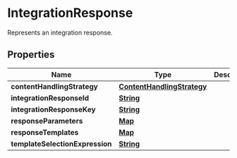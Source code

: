 

# IntegrationResponse

Represents an integration response.

## Properties

| Name | Type | Description | Notes |
|------------ | ------------- | ------------- | -------------|
|**contentHandlingStrategy** | [**ContentHandlingStrategy**](ContentHandlingStrategy.md) |  |  [optional] |
|**integrationResponseId** | [**String**](String.md) |  |  [optional] |
|**integrationResponseKey** | [**String**](String.md) |  |  |
|**responseParameters** | [**Map**](Map.md) |  |  [optional] |
|**responseTemplates** | [**Map**](Map.md) |  |  [optional] |
|**templateSelectionExpression** | [**String**](String.md) |  |  [optional] |



